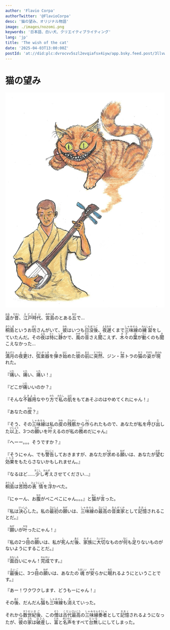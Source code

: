 ```yaml
---
author: 'Flavio Corpa'
authorTwitter: '@FlavioCorpa'
desc: '猫の望み、オリジナル物語'
image: ./images/nozomi.png
keywords: '日本語、白い犬、クリエイティブライティング'
lang: 'jp'
title: 'The wish of the cat'
date: '2025-04-03T13:00:00Z'
postId: 'at://did:plc:dvrocvv5szl2evqiafsx4iyw/app.bsky.feed.post/3llvwklpum225'
---
```


# 猫の望み

<img src="./images/nozomi.png" alt="An illustration of a buddhist monk playing the shamisen and a djinn orange cat coming out of it" width="700px">

<ruby>遥<rt>はる</rt></ruby>か<ruby>昔<rt>むかし</rt></ruby>、<ruby>江戸時代<rt>えどじだい</rt></ruby>、<ruby>宮島<rt>みやじま</rt></ruby>のとある<ruby>丘<rt>おか</rt></ruby>で...

<ruby>桐島<rt>きりしま</rt></ruby>というお<ruby>坊<rt>ぼう</rt></ruby>さんがいて、<ruby>彼<rt>かれ</rt></ruby>はいつも<ruby>日没後<rt>にちぼつご</rt></ruby>、<ruby>夜遅<rt>よるおそ</rt></ruby>くまで<ruby>三味線<rt>しゃみせん</rt></ruby>の<ruby>練習<rt>れんしゅう</rt></ruby>をしていたんだ。その<ruby>夜<rt>よる</rt></ruby>は<ruby>特<rt>とく</rt></ruby>に<ruby>静<rt>しず</rt></ruby>かで、<ruby>風<rt>かぜ</rt></ruby>の<ruby>音<rt>おと</rt></ruby>さえ<ruby>聞<rt>き</rt></ruby>こえず、<ruby>木々<rt>きぎ</rt></ruby>の<ruby>葉<rt>は</rt></ruby>が<ruby>動<rt>うご</rt></ruby>くのも<ruby>聞<rt>き</rt></ruby>こえなかった...

<ruby>満月<rt>まんげつ</rt></ruby>の<ruby>夜更<rt>よふ</rt></ruby>け、<ruby>弦楽器<rt>げんがっき</rt></ruby>を<ruby>弾<rt>ひ</rt></ruby>き<ruby>始<rt>はじ</rt></ruby>めた<ruby>彼<rt>かれ</rt></ruby>の<ruby>前<rt>まえ</rt></ruby>に<ruby>突然<rt>とつぜん</rt></ruby>、ジン・<ruby>茶<rt>チャ</rt></ruby>トラの<ruby>猫<rt>ネコ</rt></ruby>の<ruby>姿<rt>すがた</rt></ruby>が<ruby>現<rt>あらわ</rt></ruby>れた。

『<ruby>痛<rt>いた</rt></ruby>い、<ruby>痛<rt>いた</rt></ruby>い、<ruby>痛<rt>いた</rt></ruby>い！』

『どこが<ruby>痛<rt>いた</rt></ruby>いいのか？』

『そんな<ruby>不器用<rt>ぶきよう</rt></ruby>なやり<ruby>方<rt>かた</rt></ruby>で<ruby>私<rt>わたし</rt></ruby>の<ruby>肌<rt>はだ</rt></ruby>をもてあそぶのはやめてくれにゃん！』

『あなたの<ruby>皮<rt>かわ</rt></ruby>？』

『そう、その<ruby>三味線<rt>しゃみせん</rt></ruby>は私の<ruby>皮<rt>かわ</rt></ruby>の<ruby>残骸<rt>ざんがい</rt></ruby>から<ruby>作<rt>つく</rt></ruby>られたもので、あなたが私を<ruby>呼<rt>よ</rt></ruby>び<ruby>出<rt>だ</rt></ruby>した<ruby>以上<rt>いじょう</rt></ruby>、3つの<ruby>願<rt>ねが</rt></ruby>いを<ruby>叶<rt>かな</rt></ruby>えるのが私の<ruby>務<rt>つと</rt></ruby>めだにゃん』

『へーー。。。そうですか？』

『そうにゃん、でも<ruby>警告<rt>けいこく</rt></ruby>しておきますが、あなたが<ruby>求<rt>もと</rt></ruby>める<ruby>願<rt>ねが</rt></ruby>いは、あなたが<ruby>望<rt>のぞ</rt></ruby>む<ruby>効果<rt>こうか</rt></ruby>をもたらさないかもしれません。』

『なるほど......<ruby>少<rt>すこし</rt></ruby>し<ruby>考<rt>かんが</rt></ruby>えさせてください...』

<ruby>桐島<rt>きりしま</rt></ruby>は<ruby>苦悶<rt>くもん</rt></ruby>の<ruby>表情<rt>ひょうじょう</rt></ruby>を<ruby>浮<rt>う</rt></ruby>かべた。

『にゃーん、お<ruby>腹<rt>なか</rt></ruby>がぺこぺこにゃん。。。』と<ruby>猫<rt>ねこ</rt></ruby>が<ruby>言<rt>い</rt></ruby>った。

『私は<ruby>決心<rt>けっしん</rt></ruby>した。私の<ruby>最初<rt>さいしょ</rt></ruby>の<ruby>願<rt>ねが</rt></ruby>いは、<ruby>三味線<rt>しゃみせん</rt></ruby>の<ruby>最高<rt>さいこう</rt></ruby>の<ruby>音楽家<rt>おんがくか</rt></ruby>として<ruby>記憶<rt>きおく</rt></ruby>されることだ。』

『<ruby>願<rt>ねが</rt></ruby>いが<ruby>叶<rt>かな</rt></ruby>ったにゃん！』

『私の2つ<ruby>目<rt>め</rt></ruby>の<ruby>願<rt>ねが</rt></ruby>いは、私が<ruby>死<rt>し</rt></ruby>んだ<ruby>後<rt>あと</rt></ruby>、<ruby>家族<rt>かぞく</rt></ruby>に<ruby>大切<rt>たいせつ</rt></ruby>なものが<ruby>何<rt>なに</rt></ruby>も<ruby>足<rt>た</rt></ruby>りないものがないようにすることだ。』

『<ruby>面白<rt>おもしろ</rt></ruby>いにゃん！<ruby>完成<rt>かんせい</rt></ruby>です。』

『<ruby>最後<rt>さいご</rt></ruby>に、3つ<ruby>目<rt>め</rt></ruby>の<ruby>願<rt>ねが</rt></ruby>いは、あなたの<ruby>魂<rt>たましい</rt></ruby>が<ruby>安<rt>やす</rt></ruby>らかに<ruby>眠<rt>ねむ</rt></ruby>れるようにということです。』

『あー！ワクワクします、どうもーにゃん！』

その<ruby>後<rt>あと</rt></ruby>、だんだん<ruby>猫<rt>ねこ</rt></ruby>も<ruby>三味線<rt>しゃみせん</rt></ruby>も<ruby>消<rt>き</rt></ruby>えていった。

それから<ruby>数<rt>すう</rt></ruby><ruby>世紀<rt>せいき</rt></ruby><ruby>後<rt>ご</rt></ruby>、この<ruby>僧<rt>そう</rt></ruby>は<ruby>古代<rt>こだい</rt></ruby><ruby>最高<rt>さいこう</rt></ruby>の<ruby>三味線<rt>しゃみせん</rt></ruby><ruby>奏者<rt>そうしゃ</rt></ruby>として<ruby>記憶<rt>きおく</rt></ruby>されるようになったが、<ruby>彼<rt>かれ</rt></ruby>の<ruby>家<rt>うち</rt></ruby>は<ruby>破産<rt>はさん</rt></ruby>し、<ruby>富<rt>とみ</rt></ruby>と<ruby>名声<rt>めいせい</rt></ruby>をすべて<ruby>台無<rt>だいな</rt></ruby>しにしてしまった。
